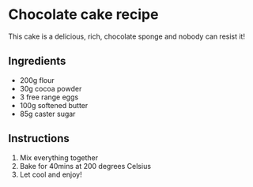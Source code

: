 # Chocolate cake recipe
This cake is a delicious, rich, chocolate sponge and nobody can resist it!

## Ingredients

- 200g flour
- 30g cocoa powder
- 3 free range eggs
- 100g softened butter
- 85g caster sugar

## Instructions

1. Mix everything together
2. Bake for 40mins at 200 degrees Celsius
3. Let cool and enjoy!
